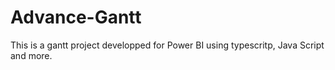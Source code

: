 # Advance-Gantt
This is a gantt project developped for Power BI using typescritp, Java Script and more.
